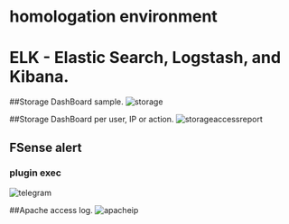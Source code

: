 # homologation environment

# ELK - Elastic Search, Logstash, and Kibana.

##Storage DashBoard sample.
![storage](https://user-images.githubusercontent.com/12931827/31095387-106060b4-a78f-11e7-8293-8ad3edf84f32.png)

##Storage  DashBoard per user, IP or action.
![storageaccessreport](https://user-images.githubusercontent.com/12931827/31095436-345214d6-a78f-11e7-92b7-95fdf90c52da.png)

## FSense alert

### plugin exec
![telegram](https://user-images.githubusercontent.com/12931827/31095684-19bf0f92-a790-11e7-8f95-5d4cf75a39a2.jpg)

##Apache access log.
![apacheip](https://user-images.githubusercontent.com/12931827/31095733-40182624-a790-11e7-88f8-0d8631fb481f.png)
